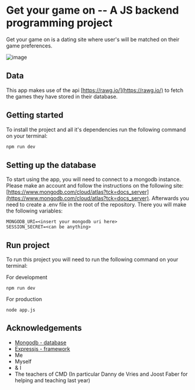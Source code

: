 # Get your game on -- A JS backend programming project

Get your game on is a dating site where user's will be matched on their game preferences. 

![image](https://user-images.githubusercontent.com/33430669/77070457-8c941480-69ea-11ea-96a0-eb410babb2e0.png)

## Data

This app makes use of the api [https://rawg.io/](https://rawg.io/) to fetch the games they have stored in their database. 

## Getting started

To install the project and all it's dependencies run the following command on your terminal:

```bash
npm run dev
```

## Setting up the database

To start using the app, you will need to connect to a mongodb instance. Please make an account and follow the instructions on the following site: [https://www.mongodb.com/cloud/atlas?tck=docs_server](https://www.mongodb.com/cloud/atlas?tck=docs_server). Afterwards you need to create a .env file in the root of the repository. There you will make the following variables:

```
MONGODB_URI=<insert your mongodb uri here>
SESSION_SECRET=<can be anything>
```

## Run project

To run this project you will need to run the following command on your terminal:


For development
```
npm run dev
```

For production

```
node app.js
```

## Acknowledgements

- [Mongodb - database](https://www.mongodb.com/)
- [Expressjs - framework](https://expressjs.com/)
- Me
- Myself
- & I
- The teachers of CMD (In particular Danny de Vries and Joost Faber for helping and teaching last year)